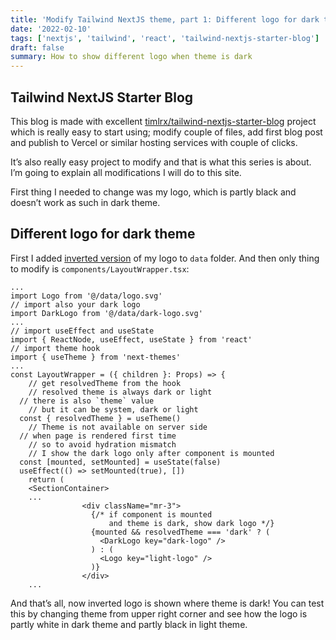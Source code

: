 ```yaml
---
title: 'Modify Tailwind NextJS theme, part 1: Different logo for dark theme'
date: '2022-02-10'
tags: ['nextjs', 'tailwind', 'react', 'tailwind-nextjs-starter-blog']
draft: false
summary: How to show different logo when theme is dark
---
```


## Tailwind NextJS Starter Blog

This blog is made with excellent [timlrx/tailwind-nextjs-starter-blog](https://github.com/timlrx/tailwind-nextjs-starter-blog) project which is really easy to start using; modify couple of files, add first blog post and publish to Vercel or similar hosting services with couple of clicks.

It’s also really easy project to modify and that is what this series is about. I’m going to explain all modifications I will do to this site.

First thing I needed to change was my logo, which is partly black and doesn’t work as such in dark theme.

## Different logo for dark theme

First I added [inverted version](https://github.com/azurinspire/azurinspire-com/blob/7642b7fccda87a52e2fef4b705aea9c1fab87a15/data/dark-logo.svg) of my logo to `data` folder. And then only thing to modify is `components/LayoutWrapper.tsx`:

```tsx
...
import Logo from '@/data/logo.svg'
// import also your dark logo
import DarkLogo from '@/data/dark-logo.svg'
...
// import useEffect and useState
import { ReactNode, useEffect, useState } from 'react'
// import theme hook
import { useTheme } from 'next-themes'
...
const LayoutWrapper = ({ children }: Props) => {
	// get resolvedTheme from the hook
	// resolved theme is always dark or light
  // there is also `theme` value
	// but it can be system, dark or light
  const { resolvedTheme } = useTheme()
	// Theme is not available on server side
  // when page is rendered first time
	// so to avoid hydration mismatch
	// I show the dark logo only after component is mounted
  const [mounted, setMounted] = useState(false)
  useEffect(() => setMounted(true), [])
	return (
    <SectionContainer>
    ...
                <div className="mr-3">
                  {/* if component is mounted
                      and theme is dark, show dark logo */}
                  {mounted && resolvedTheme === 'dark' ? (
                    <DarkLogo key="dark-logo" />
                  ) : (
                    <Logo key="light-logo" />
                  )}
                </div>
    ...
```

And that’s all, now inverted logo is shown where theme is dark! You can test this by changing theme from upper right corner and see how the logo is partly white in dark theme and partly black in light theme.
